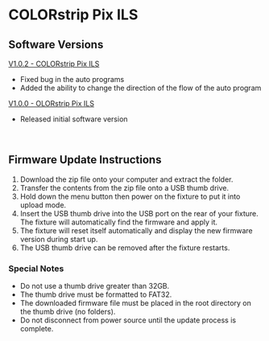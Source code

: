 # COLORstrip Pix ILS

## Software Versions

[V1.0.2 - COLORstrip Pix ILS](https://github.com/Chauvet-DJ/COLORSTRIPPIXILS/blob/4fe62f3f7a6ff74bcb53223940407b1b58ac8c90/Firmware/V1.0.2.zip)
- Fixed bug in the auto programs
- Added the ability to change the direction of the flow of the auto program

[V1.0.0 - OLORstrip Pix ILS](https://github.com/Chauvet-DJ/COLORSTRIPPIXILS/blob/4fe62f3f7a6ff74bcb53223940407b1b58ac8c90/Firmware/V1.0.0.zip)
- Released initial software version

&nbsp;

## Firmware Update Instructions
1. Download the zip file onto your computer and extract the folder.
2. Transfer the contents from the zip file onto a USB thumb drive.
3. Hold down the menu button then power on the fixture to put it into upload mode.
4. Insert the USB thumb drive into the USB port on the rear of your fixture. The fixture will automatically find the firmware and apply it.
5. The fixture will reset itself automatically and display the new firmware version during start up.
6. The USB thumb drive can be removed after the fixture restarts.

### Special Notes
* Do not use a thumb drive greater than 32GB.
* The thumb drive must be formatted to FAT32.
* The downloaded firmware file must be placed in the root directory on the thumb drive (no folders).
* Do not disconnect from power source until the update process is complete.
